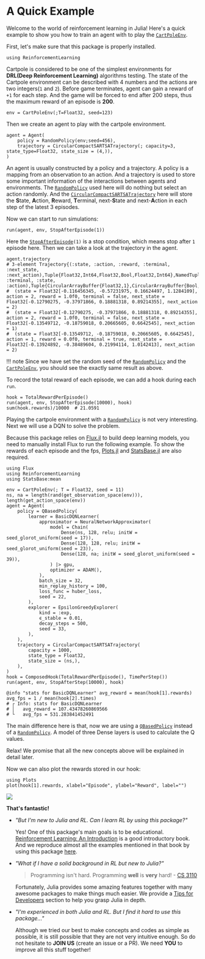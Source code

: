 # A Quick Example

Welcome to the world of reinforcement learning in Julia! Here's a quick example to show you how to train an agent with to play the [`CartPoleEnv`](@ref).

First, let's make sure that this package is properly installed.

```
using ReinforcementLearning
```

Cartpole is considered to be one of the simplest environments for **DRL(Deep Reinforcement Learning)** algorithms testing. The state of the Cartpole environment can be described with 4 numbers and the actions are two integers(`1` and `2`). Before game terminates, agent can gain a reward of `+1` for each step. And the game will be forced to end after 200 steps, thus the maximum reward of an episode is **200**. 

```
env = CartPoleEnv(;T=Float32, seed=123)
```

Then we create an agent to play with the cartpole environment.

```
agent = Agent(
    policy = RandomPolicy(env;seed=456),
    trajectory = CircularCompactSARTSATrajectory(; capacity=3, state_type=Float32, state_size = (4,)),
)
```

An agent is usually constructed by a policy and a trajectory. A policy is a mapping from an observation to an action. And a trajectory is used to store some important information of the interactions between agents and environments. The [`RandomPolicy`](@ref) used here will do nothing but select an action randomly. And the [`CircularCompactSARTSATrajectory`](@ref) here will store the **S**tate, **A**ction, **R**eward, **T**erminal, next-**S**tate and next-**A**ction in each step of the latest 3 episodes.

Now we can start to run simulations:

```
run(agent, env, StopAfterEpisode(1))
```

Here the [`StopAfterEpisode`](@ref)`(1)` is a stop condition, which means stop after `1` episode here.
Then we can take a look at the trajectory in the agent.

```
agent.trajectory
# 3-element Trajectory{(:state, :action, :reward, :terminal, :next_state, :next_action),Tuple{Float32,Int64,Float32,Bool,Float32,Int64},NamedTuple{(:reward, :terminal, :state, :action),Tuple{CircularArrayBuffer{Float32,1},CircularArrayBuffer{Bool,1},CircularArrayBuffer{Float32,2},CircularArrayBuffer{Int64,1}}}}:
#  (state = Float32[-0.116456345, -0.57231975, 0.16624497, 1.1284109], action = 2, reward = 1.0f0, terminal = false, next_state = Float32[-0.12790275, -0.37971866, 0.18881318, 0.89214355], next_action = 2)
#  (state = Float32[-0.12790275, -0.37971866, 0.18881318, 0.89214355], action = 2, reward = 1.0f0, terminal = false, next_state = Float32[-0.13549712, -0.18759018, 0.20665605, 0.6642545], next_action = 1) 
#  (state = Float32[-0.13549712, -0.18759018, 0.20665605, 0.6642545], action = 1, reward = 0.0f0, terminal = true, next_state = Float32[-0.13924892, -0.38489604, 0.21994114, 1.0142413], next_action = 2)
```

!!! note
    Since we have set the random seed of the [`RandomPolicy`](@ref) and the [`CartPoleEnv`](@ref), you should see the exactly same result as above.

To record the total reward of each episode, we can add a hook during each `run`.

```
hook = TotalRewardPerEpisode()
run(agent, env, StopAfterEpisode(10000), hook)
sum(hook.rewards)/10000  # 21.0591
```

Playing the cartpole environment with a [`RandomPolicy`](@ref) is not very interesting. Next we will use a DQN to solve the problem.

Because this package relies on [Flux.jl](https://github.com/FluxML/Flux.jl) to build deep learning models, you need to manually install Flux to run the following example. To show the rewards of each episode and the fps, [Plots.jl](https://github.com/JuliaPlots/Plots.jl) and [StatsBase.jl](https://github.com/JuliaStats/StatsBase.jl) are also required.

```
using Flux
using ReinforcementLearning
using StatsBase:mean

env = CartPoleEnv(; T = Float32, seed = 11)
ns, na = length(rand(get_observation_space(env))), length(get_action_space(env))
agent = Agent(
    policy = QBasedPolicy(
        learner = BasicDQNLearner(
            approximator = NeuralNetworkApproximator(
                model = Chain(
                    Dense(ns, 128, relu; initW = seed_glorot_uniform(seed = 17)),
                    Dense(128, 128, relu; initW = seed_glorot_uniform(seed = 23)),
                    Dense(128, na; initW = seed_glorot_uniform(seed = 39)),
                ) |> gpu,
                optimizer = ADAM(),
            ),
            batch_size = 32,
            min_replay_history = 100,
            loss_func = huber_loss,
            seed = 22,
        ),
        explorer = EpsilonGreedyExplorer(
            kind = :exp,
            ϵ_stable = 0.01,
            decay_steps = 500,
            seed = 33,
        ),
    ),
    trajectory = CircularCompactSARTSATrajectory(
        capacity = 1000,
        state_type = Float32,
        state_size = (ns,),
    ),
)
hook = ComposedHook(TotalRewardPerEpisode(), TimePerStep())
run(agent, env, StopAfterStep(10000), hook)

@info "stats for BasicDQNLearner" avg_reward = mean(hook[1].rewards) avg_fps = 1 / mean(hook[2].times)
# ┌ Info: stats for BasicDQNLearner
# │   avg_reward = 107.43478260869566
# └   avg_fps = 531.283841452491
```

The main difference here is that, now we are using a [`QBasedPolicy`](@ref) instead of a [`RandomPolicy`](@ref). A model of three Dense layers is used to calculate the Q values.

Relax! We promise that all the new concepts above will be explained in detail later.

Now we can also plot the rewards stored in our hook:

```
using Plots
plot(hook[1].rewards, xlabel="Episode", ylabel="Reward", label="")
```

![](/assets/img/a_quick_example_cartpole_cpu_basic_dqn.png)


**That's fantastic!**

- *"But I'm new to Julia and RL. Can I learn RL by using this package?"*

    Yes! One of this package's main goals is to be educational. [Reinforcement Learning: An Introduction](http://incompleteideas.net/book/the-book-2nd.html) is a good introductory book. And we reproduce almost all the examples mentioned in that book by using this package [here](https://github.com/JuliaReinforcementLearning/ReinforcementLearningAnIntroduction.jl).

- *"What if I have a solid background in RL but new to Julia?"*

    > Programming isn't hard. Programming **well** is **very** hard!  - [CS 3110](https://www.cs.cornell.edu/courses/cs3110/)

    Fortunately, Julia provides some amazing features together with many awesome packages to make things much easier. We provide a [Tips for Developers](@ref) section to help you grasp Julia in depth.

- *"I'm experienced in both Julia and RL. But I find it hard to use this package..."*

    Although we tried our best to make concepts and codes as simple as possible, it is still possible that they are not very intuitive enough. So do not hesitate to **JOIN US** (create an issue or a PR). We need **YOU** to improve all this stuff together!